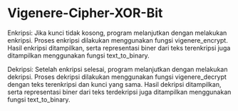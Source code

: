 # Vigenere-Cipher-XOR-Bit

Enkripsi: Jika kunci tidak kosong, program melanjutkan dengan melakukan enkripsi. Proses enkripsi dilakukan menggunakan fungsi vigenere_encrypt. Hasil enkripsi ditampilkan, serta representasi biner dari teks terenkripsi juga ditampilkan menggunakan fungsi text_to_binary.

Dekripsi: Setelah enkripsi selesai, program melanjutkan dengan melakukan dekripsi. Proses dekripsi dilakukan menggunakan fungsi vigenere_decrypt dengan teks terenkripsi dan kunci yang sama. Hasil dekripsi ditampilkan, serta representasi biner dari teks terdekripsi juga ditampilkan menggunakan fungsi text_to_binary.
